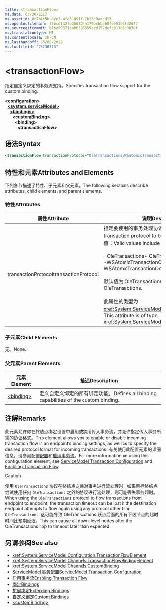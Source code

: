 ```yaml
---
title: <transactionFlow>
ms.date: 03/30/2017
ms.assetid: 8c7b4c5b-ace3-4fe3-89ff-7b13c9aacd13
ms.openlocfilehash: f5bcd142fb2b032ea179bcbba68fee53b98d2d77
ms.sourcegitcommit: b16c00371ea06398859ecd157defc81301c9070f
ms.translationtype: MT
ms.contentlocale: zh-CN
ms.lasthandoff: 06/06/2020
ms.locfileid: "73736313"
---
```

# \<transactionFlow>
<span data-ttu-id="76c9f-101">指定自定义绑定的事务流支持。</span><span class="sxs-lookup"><span data-stu-id="76c9f-101">Specifies transaction flow support for the custom binding.</span></span>  
  
[**\<configuration>**](../configuration-element.md)\
&nbsp;&nbsp;[**\<system.serviceModel>**](system-servicemodel.md)\
&nbsp;&nbsp;&nbsp;&nbsp;[**\<bindings>**](bindings.md)\
&nbsp;&nbsp;&nbsp;&nbsp;&nbsp;&nbsp;[**\<customBinding>**](custombinding.md)\
&nbsp;&nbsp;&nbsp;&nbsp;&nbsp;&nbsp;&nbsp;&nbsp;**\<binding>**\
&nbsp;&nbsp;&nbsp;&nbsp;&nbsp;&nbsp;&nbsp;&nbsp;&nbsp;&nbsp;**\<transactionFlow>**  
  
## <a name="syntax"></a><span data-ttu-id="76c9f-102">语法</span><span class="sxs-lookup"><span data-stu-id="76c9f-102">Syntax</span></span>  
  
```xml  
<transactionFlow transactionProtocol="OleTransactions/WSAtomicTransactionOctober2004" />
```  
  
## <a name="attributes-and-elements"></a><span data-ttu-id="76c9f-103">特性和元素</span><span class="sxs-lookup"><span data-stu-id="76c9f-103">Attributes and Elements</span></span>  
 <span data-ttu-id="76c9f-104">下列各节描述了特性、子元素和父元素。</span><span class="sxs-lookup"><span data-stu-id="76c9f-104">The following sections describe attributes, child elements, and parent elements.</span></span>  
  
### <a name="attributes"></a><span data-ttu-id="76c9f-105">特性</span><span class="sxs-lookup"><span data-stu-id="76c9f-105">Attributes</span></span>  
  
|<span data-ttu-id="76c9f-106">属性</span><span class="sxs-lookup"><span data-stu-id="76c9f-106">Attribute</span></span>|<span data-ttu-id="76c9f-107">说明</span><span class="sxs-lookup"><span data-stu-id="76c9f-107">Description</span></span>|  
|---------------|-----------------|  
|<span data-ttu-id="76c9f-108">transactionProtocol</span><span class="sxs-lookup"><span data-stu-id="76c9f-108">transactionProtocol</span></span>|<span data-ttu-id="76c9f-109">指定要使用的事务处理协议。</span><span class="sxs-lookup"><span data-stu-id="76c9f-109">Specifies the transaction protocol to be used.</span></span> <span data-ttu-id="76c9f-110">有效值包括以下值：</span><span class="sxs-lookup"><span data-stu-id="76c9f-110">Valid values include the following:</span></span><br /><br /> <span data-ttu-id="76c9f-111">-OleTransactions</span><span class="sxs-lookup"><span data-stu-id="76c9f-111">-   OleTransactions</span></span><br /><span data-ttu-id="76c9f-112">-WSAtomicTransactionOctober2004</span><span class="sxs-lookup"><span data-stu-id="76c9f-112">-   WSAtomicTransactionOctober2004</span></span><br /><br /> <span data-ttu-id="76c9f-113">默认值为 OleTransactions。</span><span class="sxs-lookup"><span data-stu-id="76c9f-113">The default is OleTransactions.</span></span><br /><br /> <span data-ttu-id="76c9f-114">此属性的类型为 <xref:System.ServiceModel.TransactionProtocol>。</span><span class="sxs-lookup"><span data-stu-id="76c9f-114">This attribute is of type <xref:System.ServiceModel.TransactionProtocol>.</span></span>|  
  
### <a name="child-elements"></a><span data-ttu-id="76c9f-115">子元素</span><span class="sxs-lookup"><span data-stu-id="76c9f-115">Child Elements</span></span>  
 <span data-ttu-id="76c9f-116">无。</span><span class="sxs-lookup"><span data-stu-id="76c9f-116">None.</span></span>  
  
### <a name="parent-elements"></a><span data-ttu-id="76c9f-117">父元素</span><span class="sxs-lookup"><span data-stu-id="76c9f-117">Parent Elements</span></span>  
  
|<span data-ttu-id="76c9f-118">元素</span><span class="sxs-lookup"><span data-stu-id="76c9f-118">Element</span></span>|<span data-ttu-id="76c9f-119">描述</span><span class="sxs-lookup"><span data-stu-id="76c9f-119">Description</span></span>|  
|-------------|-----------------|  
|[\<binding>](bindings.md)|<span data-ttu-id="76c9f-120">定义自定义绑定的所有绑定功能。</span><span class="sxs-lookup"><span data-stu-id="76c9f-120">Defines all binding capabilities of the custom binding.</span></span>|  
  
## <a name="remarks"></a><span data-ttu-id="76c9f-121">注解</span><span class="sxs-lookup"><span data-stu-id="76c9f-121">Remarks</span></span>  
 <span data-ttu-id="76c9f-122">此元素允许你在终结点绑定设置中启用或禁用传入事务流，并允许指定传入事务所需的协议格式。</span><span class="sxs-lookup"><span data-stu-id="76c9f-122">This element allows you to enable or disable incoming transaction flow in an endpoint’s binding settings, as well as to specify the desired protocol format for incoming transactions.</span></span> <span data-ttu-id="76c9f-123">有关使用此配置元素的详细信息，请参阅配置[配置](../../../wcf/feature-details/servicemodel-transaction-configuration.md)和[启用事务流](../../../wcf/feature-details/enabling-transaction-flow.md)。</span><span class="sxs-lookup"><span data-stu-id="76c9f-123">For more information on using this configuration element, see [ServiceModel Transaction Configuration](../../../wcf/feature-details/servicemodel-transaction-configuration.md) and [Enabling Transaction Flow](../../../wcf/feature-details/enabling-transaction-flow.md).</span></span>  
  
> [!CAUTION]
> <span data-ttu-id="76c9f-124">使用 `OleTransactions` 协议在终结点之间对事务进行流处理时，如果目标终结点尝试使用任何 `OleTransactions` 之外的协议进行流处理，则可能丢失事务超时。</span><span class="sxs-lookup"><span data-stu-id="76c9f-124">When using the `OleTransactions` protocol to flow transactions from endpoint to endpoint, the transaction timeout can be lost if the destination endpoint attempts to flow again using any protocol other than `OleTransactions`.</span></span> <span data-ttu-id="76c9f-125">这可能导致 OleTransactions 跃点后面的所有下级节点的超时时间比预期延迟。</span><span class="sxs-lookup"><span data-stu-id="76c9f-125">This can cause all down-level nodes after the OleTransactions hop to timeout later than expected.</span></span>  
  
## <a name="see-also"></a><span data-ttu-id="76c9f-126">另请参阅</span><span class="sxs-lookup"><span data-stu-id="76c9f-126">See also</span></span>

- <xref:System.ServiceModel.Configuration.TransactionFlowElement>
- <xref:System.ServiceModel.Channels.TransactionFlowBindingElement>
- <xref:System.ServiceModel.Channels.CustomBinding>
- [<span data-ttu-id="76c9f-127">ServiceModel 事务配置</span><span class="sxs-lookup"><span data-stu-id="76c9f-127">ServiceModel Transaction Configuration</span></span>](../../../wcf/feature-details/servicemodel-transaction-configuration.md)
- [<span data-ttu-id="76c9f-128">启用事务流</span><span class="sxs-lookup"><span data-stu-id="76c9f-128">Enabling Transaction Flow</span></span>](../../../wcf/feature-details/enabling-transaction-flow.md)
- [<span data-ttu-id="76c9f-129">绑定</span><span class="sxs-lookup"><span data-stu-id="76c9f-129">Bindings</span></span>](../../../wcf/bindings.md)
- [<span data-ttu-id="76c9f-130">扩展绑定</span><span class="sxs-lookup"><span data-stu-id="76c9f-130">Extending Bindings</span></span>](../../../wcf/extending/extending-bindings.md)
- [<span data-ttu-id="76c9f-131">自定义绑定</span><span class="sxs-lookup"><span data-stu-id="76c9f-131">Custom Bindings</span></span>](../../../wcf/extending/custom-bindings.md)
- [\<customBinding>](custombinding.md)
